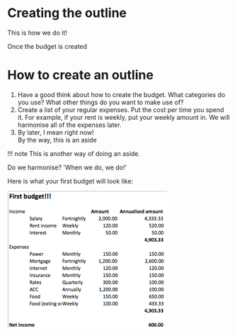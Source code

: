 # Creating the outline

This is how we do it!

Once the budget is created


# How to create an outline

1. Have a good think about how to create the budget. What categories
   do you use? What other things do you want to make use of?
2. Create a list of your regular expenses. Put the cost per time you spend it.
   For example, if your rent is weekly, put your weekly amount in. We will
   harmonise all of the expenses later.
3. By later, I mean right now!
   <aside> By the way, this is an aside </aside>

!!! note
    This is another way of doing an aside.

Do we harmonise? 'When we do, we do!'

Here is what your first budget will look like:

![First budget!](first-budget.png)
